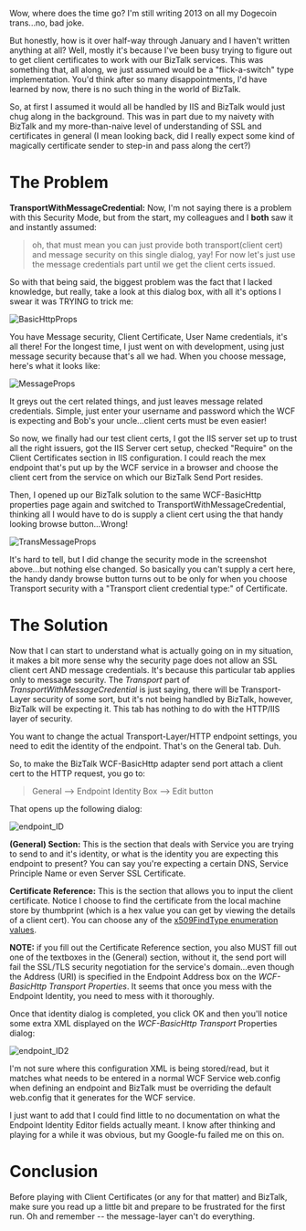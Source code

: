 <!-- {Title:"Configuring BizTalk WCF-BasicHttp Send Ports to use Client Certificates",PublishedOn:"2014-01-17 15:09",Intro:"Wanting to add Transport-Level client certificate validation and Message-Level user authentication? Here's how."} -->

Wow, where does the time go? I'm still writing 2013 on all my Dogecoin trans...no, bad joke.

But honestly, how is it over half-way through January and I haven't written anything at all? Well, mostly it's because I've been busy trying to figure out to get client certificates to work with our BizTalk services. This was something that, all along, we just assumed would be a "flick-a-switch" type implementation. You'd think after so many disappointments, I'd have learned by now, there is no such thing in the world of BizTalk.

So, at first I assumed it would all be handled by IIS and BizTalk would just chug along in the background. This was in part due to my naivety with BizTalk and my more-than-naive level of understanding of SSL and certificates in general (I mean looking back, did I really expect some kind of magically certificate sender to step-in and pass 
along the cert?)


# The Problem #
**TransportWithMessageCredential:** Now, I'm not saying there is a problem with this Security Mode, but from the start, my colleagues and I **both** saw it and instantly assumed:
 
> oh, that must mean you can just provide both transport(client cert) and message security on this single dialog, yay! For now let's just use the message credentials part until we get the client certs issued.

So with that being said, the biggest problem was the fact that I lacked knowledge, but really, take a look at this dialog box, with all it's options I swear it was TRYING to trick me:

![BasicHttpProps](/blog/img/WCF_BasicHttp_props.jpg "BasicHttp")

You have Message security, Client Certificate, User Name credentials, it's all there! For the longest time, I just went on with development, using just message security because that's all we had. When you choose message, here's what it looks like:

![MessageProps](/blog/img/WCF_BasicHttp_message.jpg "Message")

It greys out the cert related things, and just leaves message related credentials. Simple, just enter your username and password which the WCF is expecting and Bob's your uncle...client certs must be even easier! 

So now, we finally had our test client certs, I got the IIS server set up to trust all the right issuers, got the IIS Server cert setup, checked "Require" on the Client Certificates section in IIS configuration. I could reach the mex endpoint that's put up by the WCF service in a browser and choose the client cert from the service on which our BizTalk Send Port resides.

Then, I opened up our BizTalk solution to the same WCF-BasicHttp properties page again and switched to TransportWithMessageCredential, thinking all I would have to do is supply a client cert using the that handy looking browse button...Wrong!

![TransMessageProps](/blog/img/WCF_BasicHttp_transmessage.jpg "TransMessage")

It's hard to tell, but I did change the security mode in the screenshot above...but nothing else changed. So basically you can't supply a cert here, the handy dandy browse button turns out to be only for when you choose Transport security with a "Transport client credential type:" of Certificate.

# The Solution #

Now that I can start to understand what is actually going on in my situation, it makes a bit more sense why the security page does not allow an SSL client cert AND message credentials. It's because this particular tab applies only to message security. The *Transport* part of *TransportWithMessageCredential* is just saying, there will be Transport-Layer security of some sort, but it's not being handled by BizTalk, however, BizTalk will be expecting it. This tab has nothing to do with the HTTP/IIS layer of security.

You want to change the actual Transport-Layer/HTTP endpoint settings, you need to edit the identity of the endpoint. That's on the General tab. Duh.

So, to make the BizTalk WCF-BasicHttp adapter send port attach a client cert to the HTTP request, you go to:

> General --> Endpoint Identity Box --> Edit button

That opens up the following dialog:

![endpoint_ID](/blog/img/endpoint_ID.jpg "endpoint_ID")

**(General) Section:** This is the section that deals with Service you are trying to send to and it's identity, or what is the identity you are expecting this endpoint to present? You can say you're expecting a certain DNS, Service Principle Name or even Server SSL Certificate.

**Certificate Reference:** This is the section that allows you to input the client certificate. Notice I choose to find the certificate from the local machine store by thumbprint (which is a hex value you can get by viewing the details of a client cert). You can choose any of the [x509FindType enumeration values](http://msdn.microsoft.com/en-us/library/system.security.cryptography.x509certificates.x509findtype(v=vs.110).aspx "x509FindType enumeration values").

**NOTE:** if you fill out the Certificate Reference section, you also MUST fill out one of the textboxes in the (General) section, without it, the send port will fail the SSL/TLS security negotiation for the service's domain...even though the Address (URI) is specified in the Endpoint Address box on the *WCF-BasicHttp Transport Properties*. It seems that once you mess with the Endpoint Identity, you need to mess with it thoroughly. 

Once that identity dialog is completed, you click OK and then you'll notice some extra XML displayed on the *WCF-BasicHttp Transport* Properties dialog:

![endpoint_ID2](/blog/img/endpoint_ID2.jpg "endpoint_ID2")

I'm not sure where this configuration XML is being stored/read, but it matches what needs to be entered in a normal WCF Service web.config when defining an endpoint and BizTalk must be overriding the default web.config that it generates for the WCF service.

I just want to add that I could find little to no documentation on what the Endpoint Identity Editor fields actually meant. I know after thinking and playing for a while it was obvious, but my Google-fu failed me on this on.

# Conclusion #

Before playing with Client Certificates (or any for that matter) and BizTalk, make sure you read up a little bit and prepare to be frustrated for the first run. Oh and remember -- the message-layer can't do everything.
